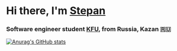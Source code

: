 # Hi there, I'm [Stepan](https://t.me/stepantishhen)
### Software engineer student [KFU](https://kpfu.ru), from Russia, Kazan 🇷🇺
[![Anurag's GitHub stats](https://github-readme-stats.vercel.app/api?username=stepantishhen&show_icons=true&theme=transparent)](https://github.com/stepantishhen/github-readme-stats)

